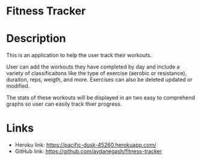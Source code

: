 # Fitness Tracker

# Description
This is an application to help the user track their workouts.

User can add the workouts they have completed by day and include a variety of classificaitons like the type of exercise (aerobic or resistance), duraiton, reps, weigth, and more. Exercises can also be deleted updated or modified.

The stats of these workouts will be displayed in an two easy to comprehend graphs so user can easily track thier progress.








# Links

  * Heroku link: https://pacific-dusk-45260.herokuapp.com/
  * GitHub link: https://github.com/aydanegash/fitness-tracker
